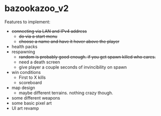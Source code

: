 # bazookazoo_v2

Features to implement:

- ~~connecting via LAN and IPv4 address~~
  - ~~do via a start menu~~
  - ~~choose a name and have it hover above the player~~
- health packs
- respawning
  - ~~random is probably good enough. if you get spawn killed who cares.~~
  - need a death screen
  - give player a couple seconds of invincibility on spawn
- win conditions
  - First to X kills
  - scoreboard
- map design
  - maybe different terrains. nothing crazy though.
- some different weapons
- some basic pixel art
- UI art revamp
